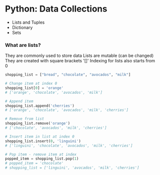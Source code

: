 # Python: Data Collections

- Lists and Tuples
- Dictionary
- Sets


### What are lists?
They are commonly used to store data
Lists are mutable (can be changed)
They are created with square brackets '[]'
Indexing for lists also starts from 0

```python
shopping_list = ["bread", "chocolate", "avocados", "milk"]

# Change item at index 0
shopping_list[0] = 'orange'
# ['orange', 'chocolate', 'avocados', 'milk']

# Append item
shopping_list.append('cherries')
# ['orange', 'chocolate', 'avocados', 'milk', 'cherries']

# Remove from list
shopping_list.remove('orange')
# ['chocolate', 'avocados', 'milk', 'cherries']

# Insert item in list at index 0
shopping_list.insert(0, 'linguini')
# ['linguini', 'chocolate', 'avocados', 'milk', 'cherries']

# Pop item - remove item at index
popped_item = shopping_list.pop(1)
# popped_item = 'chocolate'
# shopping_list = ['linguini', 'avocados', 'milk', 'cherries']

```
